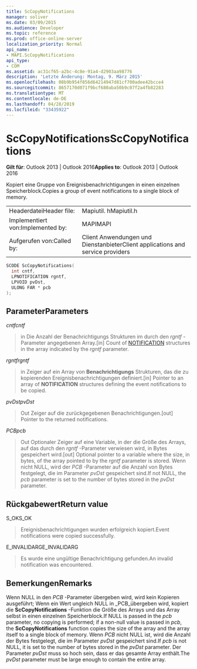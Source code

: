 ```yaml
---
title: ScCopyNotifications
manager: soliver
ms.date: 03/09/2015
ms.audience: Developer
ms.topic: reference
ms.prod: office-online-server
localization_priority: Normal
api_name:
- MAPI.ScCopyNotifications
api_type:
- COM
ms.assetid: ac31cf65-a2bc-4c8e-91a4-d2903aa98776
description: 'Letzte Änderung: Montag, 9. März 2015'
ms.openlocfilehash: 08b9b954f856d64214947d81cf700adee42bcce4
ms.sourcegitcommit: 8657170d071f9bcf680aba50b9c07f2a4fb82283
ms.translationtype: MT
ms.contentlocale: de-DE
ms.lasthandoff: 04/28/2019
ms.locfileid: "33435922"
---
```

# <a name="sccopynotifications"></a><span data-ttu-id="31dfa-103">ScCopyNotifications</span><span class="sxs-lookup"><span data-stu-id="31dfa-103">ScCopyNotifications</span></span>

  
  
<span data-ttu-id="31dfa-104">**Gilt für**: Outlook 2013 | Outlook 2016</span><span class="sxs-lookup"><span data-stu-id="31dfa-104">**Applies to**: Outlook 2013 | Outlook 2016</span></span> 
  
<span data-ttu-id="31dfa-105">Kopiert eine Gruppe von Ereignisbenachrichtigungen in einen einzelnen Speicherblock.</span><span class="sxs-lookup"><span data-stu-id="31dfa-105">Copies a group of event notifications to a single block of memory.</span></span> 
  
|||
|:-----|:-----|
|<span data-ttu-id="31dfa-106">Headerdatei</span><span class="sxs-lookup"><span data-stu-id="31dfa-106">Header file:</span></span>  <br/> |<span data-ttu-id="31dfa-107">Mapiutil. h</span><span class="sxs-lookup"><span data-stu-id="31dfa-107">Mapiutil.h</span></span>  <br/> |
|<span data-ttu-id="31dfa-108">Implementiert von:</span><span class="sxs-lookup"><span data-stu-id="31dfa-108">Implemented by:</span></span>  <br/> |<span data-ttu-id="31dfa-109">MAPI</span><span class="sxs-lookup"><span data-stu-id="31dfa-109">MAPI</span></span>  <br/> |
|<span data-ttu-id="31dfa-110">Aufgerufen von:</span><span class="sxs-lookup"><span data-stu-id="31dfa-110">Called by:</span></span>  <br/> |<span data-ttu-id="31dfa-111">Client Anwendungen und Dienstanbieter</span><span class="sxs-lookup"><span data-stu-id="31dfa-111">Client applications and service providers</span></span>  <br/> |
   
```cpp
SCODE ScCopyNotifications(
  int cntf,
  LPNOTIFICATION rgntf,
  LPVOID pvDst,
  ULONG FAR * pcb
);
```

## <a name="parameters"></a><span data-ttu-id="31dfa-112">Parameter</span><span class="sxs-lookup"><span data-stu-id="31dfa-112">Parameters</span></span>

 <span data-ttu-id="31dfa-113">_cntf_</span><span class="sxs-lookup"><span data-stu-id="31dfa-113">_cntf_</span></span>
  
> <span data-ttu-id="31dfa-114">in Die Anzahl [](notification.md) der Benachrichtigungs Strukturen im durch den _rgntf_ -Parameter angegebenen Array.</span><span class="sxs-lookup"><span data-stu-id="31dfa-114">[in] Count of [NOTIFICATION](notification.md) structures in the array indicated by the  _rgntf_ parameter.</span></span> 
    
 <span data-ttu-id="31dfa-115">_rgntf_</span><span class="sxs-lookup"><span data-stu-id="31dfa-115">_rgntf_</span></span>
  
> <span data-ttu-id="31dfa-116">in Zeiger auf ein Array von **Benachrichtigungs** Strukturen, das die zu kopierenden Ereignisbenachrichtigungen definiert.</span><span class="sxs-lookup"><span data-stu-id="31dfa-116">[in] Pointer to an array of **NOTIFICATION** structures defining the event notifications to be copied.</span></span> 
    
 <span data-ttu-id="31dfa-117">_pvDst_</span><span class="sxs-lookup"><span data-stu-id="31dfa-117">_pvDst_</span></span>
  
> <span data-ttu-id="31dfa-118">Out Zeiger auf die zurückgegebenen Benachrichtigungen.</span><span class="sxs-lookup"><span data-stu-id="31dfa-118">[out] Pointer to the returned notifications.</span></span> 
    
 <span data-ttu-id="31dfa-119">_PCB_</span><span class="sxs-lookup"><span data-stu-id="31dfa-119">_pcb_</span></span>
  
> <span data-ttu-id="31dfa-120">Out Optionaler Zeiger auf eine Variable, in der die Größe des Arrays, auf das durch den _rgntf_ -Parameter verwiesen wird, in Bytes gespeichert wird.</span><span class="sxs-lookup"><span data-stu-id="31dfa-120">[out] Optional pointer to a variable where the size, in bytes, of the array pointed to by the  _rgntf_ parameter is stored.</span></span> <span data-ttu-id="31dfa-121">Wenn nicht NULL, wird der _PCB_ -Parameter auf die Anzahl von Bytes festgelegt, die im Parameter _pvDst_ gespeichert sind.</span><span class="sxs-lookup"><span data-stu-id="31dfa-121">If not NULL, the  _pcb_ parameter is set to the number of bytes stored in the  _pvDst_ parameter.</span></span> 
    
## <a name="return-value"></a><span data-ttu-id="31dfa-122">Rückgabewert</span><span class="sxs-lookup"><span data-stu-id="31dfa-122">Return value</span></span>

<span data-ttu-id="31dfa-123">S_OK</span><span class="sxs-lookup"><span data-stu-id="31dfa-123">S_OK</span></span>
  
> <span data-ttu-id="31dfa-124">Ereignisbenachrichtigungen wurden erfolgreich kopiert.</span><span class="sxs-lookup"><span data-stu-id="31dfa-124">Event notifications were copied successfully.</span></span>
    
<span data-ttu-id="31dfa-125">E_INVALIDARG</span><span class="sxs-lookup"><span data-stu-id="31dfa-125">E_INVALIDARG</span></span>
  
> <span data-ttu-id="31dfa-126">Es wurde eine ungültige Benachrichtigung gefunden.</span><span class="sxs-lookup"><span data-stu-id="31dfa-126">An invalid notification was encountered.</span></span>
    
## <a name="remarks"></a><span data-ttu-id="31dfa-127">Bemerkungen</span><span class="sxs-lookup"><span data-stu-id="31dfa-127">Remarks</span></span>

<span data-ttu-id="31dfa-128">Wenn NULL in den _PCB_ -Parameter übergeben wird, wird kein Kopieren ausgeführt; Wenn ein Wert ungleich NULL in _PCB_übergeben wird, kopiert die **ScCopyNotifications** -Funktion die Größe des Arrays und das Array selbst in einen einzelnen Speicherblock.</span><span class="sxs-lookup"><span data-stu-id="31dfa-128">If NULL is passed in the  _pcb_ parameter, no copying is performed; if a non-null value is passed in  _pcb_, the **ScCopyNotifications** function copies the size of the array and the array itself to a single block of memory.</span></span> <span data-ttu-id="31dfa-129">Wenn _PCB_ nicht NULL ist, wird die Anzahl der Bytes festgelegt, die im Parameter _pvDst_ gespeichert sind.</span><span class="sxs-lookup"><span data-stu-id="31dfa-129">If  _pcb_ is not NULL, it is set to the number of bytes stored in the  _pvDst_ parameter.</span></span> <span data-ttu-id="31dfa-130">Der Parameter _pvDst_ muss so hoch sein, dass er das gesamte Array enthält.</span><span class="sxs-lookup"><span data-stu-id="31dfa-130">The  _pvDst_ parameter must be large enough to contain the entire array.</span></span> 
  

